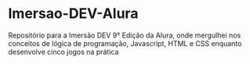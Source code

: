 # Imersao-DEV-Alura
Repositório para a Imersão DEV 9° Edição da Alura, onde mergulhei nos conceitos de lógica de programação, Javascript, HTML e CSS enquanto desenvolve cinco jogos na prática
